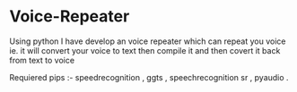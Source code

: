 # Voice-Repeater

Using python I have develop an voice repeater which can repeat you voice ie. it will convert your voice
to text then compile it and then covert it back from text to voice

Requiered pips :- speedrecognition , ggts , speechrecognition sr , pyaudio .
